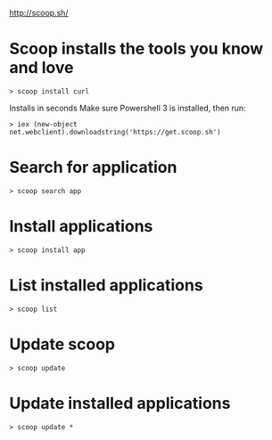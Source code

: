 http://scoop.sh/

# Scoop installs the tools you know and love
```shell
> scoop install curl
```

Installs in seconds
Make sure Powershell 3 is installed, then run:
```shell
> iex (new-object net.webclient).downloadstring('https://get.scoop.sh')
```

# Search for application
```shell
> scoop search app
```

# Install applications
```shell
> scoop install app
```

# List installed applications
```shell
> scoop list
```

# Update scoop
```shell
> scoop update
```

# Update installed applications
```shell
> scoop update *
```
